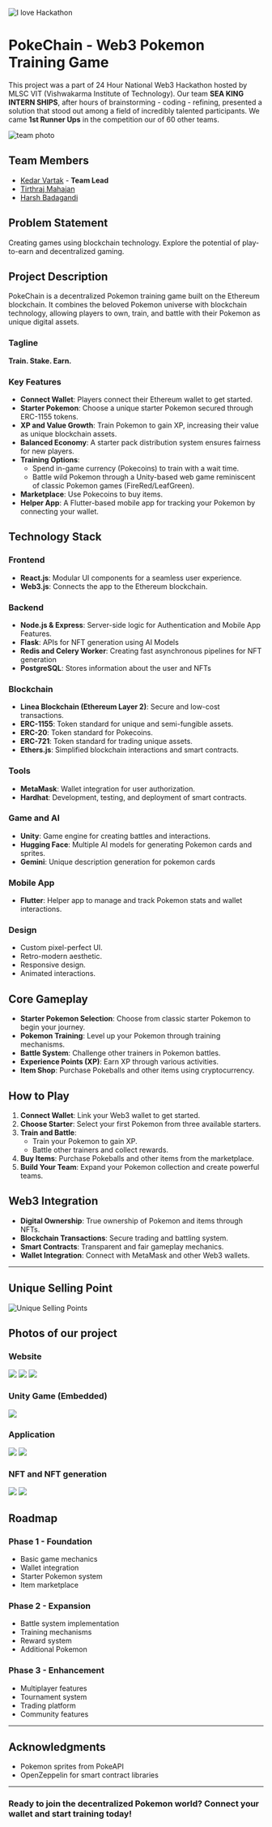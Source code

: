 ![I love Hackathon](public/header.jpeg)

# PokeChain - Web3 Pokemon Training Game

This project was a part of 24 Hour National Web3 Hackathon hosted by MLSC VIT (Vishwakarma Institute of Technology).
Our team **SEA KING INTERN SHIPS**, after hours of brainstorming - coding - refining, presented a solution that stood out among a field of incredibly talented participants. We came **1st Runner Ups** in the competition our of 60 other teams.

![team photo](public/team_photo.jpeg)

## Team Members

- [Kedar Vartak](https://www.linkedin.com/in/kedar-vartak20/) - **Team Lead**
- [Tirthraj Mahajan](https://www.linkedin.com/in/tirthraj-mahajan/)
- [Harsh Badagandi](https://www.linkedin.com/in/harsh-badagandi-57558225a/)

## Problem Statement

Creating games using blockchain technology. Explore the potential of play-to-earn and decentralized gaming.

## Project Description

PokeChain is a decentralized Pokemon training game built on the Ethereum blockchain. It combines the beloved Pokemon universe with blockchain technology, allowing players to own, train, and battle with their Pokemon as unique digital assets.

### Tagline

**Train. Stake. Earn.**

### Key Features

- **Connect Wallet**: Players connect their Ethereum wallet to get started.
- **Starter Pokemon**: Choose a unique starter Pokemon secured through ERC-1155 tokens.
- **XP and Value Growth**: Train Pokemon to gain XP, increasing their value as unique blockchain assets.
- **Balanced Economy**: A starter pack distribution system ensures fairness for new players.
- **Training Options**:
  - Spend in-game currency (Pokecoins) to train with a wait time.
  - Battle wild Pokemon through a Unity-based web game reminiscent of classic Pokemon games (FireRed/LeafGreen).
- **Marketplace**: Use Pokecoins to buy items.
- **Helper App**: A Flutter-based mobile app for tracking your Pokemon by connecting your wallet.

## Technology Stack

### Frontend

- **React.js**: Modular UI components for a seamless user experience.
- **Web3.js**: Connects the app to the Ethereum blockchain.

### Backend

- **Node.js & Express**: Server-side logic for Authentication and Mobile App Features.
- **Flask**: APIs for NFT generation using AI Models
- **Redis and Celery Worker**: Creating fast asynchronous pipelines for NFT generation
- **PostgreSQL**: Stores information about the user and NFTs

### Blockchain

- **Linea Blockchain (Ethereum Layer 2)**: Secure and low-cost transactions.
- **ERC-1155**: Token standard for unique and semi-fungible assets.
- **ERC-20**: Token standard for Pokecoins.
- **ERC-721**: Token standard for trading unique assets.
- **Ethers.js**: Simplified blockchain interactions and smart contracts.

### Tools

- **MetaMask**: Wallet integration for user authorization.
- **Hardhat**: Development, testing, and deployment of smart contracts.

### Game and AI

- **Unity**: Game engine for creating battles and interactions.
- **Hugging Face**: Multiple AI models for generating Pokemon cards and sprites.
- **Gemini**: Unique description generation for pokemon cards

### Mobile App

- **Flutter**: Helper app to manage and track Pokemon stats and wallet interactions.

### Design

- Custom pixel-perfect UI.
- Retro-modern aesthetic.
- Responsive design.
- Animated interactions.

## Core Gameplay

- **Starter Pokemon Selection**: Choose from classic starter Pokemon to begin your journey.
- **Pokemon Training**: Level up your Pokemon through training mechanisms.
- **Battle System**: Challenge other trainers in Pokemon battles.
- **Experience Points (XP)**: Earn XP through various activities.
- **Item Shop**: Purchase Pokeballs and other items using cryptocurrency.

## How to Play

1. **Connect Wallet**: Link your Web3 wallet to get started.
2. **Choose Starter**: Select your first Pokemon from three available starters.
3. **Train and Battle**:
   - Train your Pokemon to gain XP.
   - Battle other trainers and collect rewards.
4. **Buy Items**: Purchase Pokeballs and other items from the marketplace.
5. **Build Your Team**: Expand your Pokemon collection and create powerful teams.

## Web3 Integration

- **Digital Ownership**: True ownership of Pokemon and items through NFTs.
- **Blockchain Transactions**: Secure trading and battling system.
- **Smart Contracts**: Transparent and fair gameplay mechanics.
- **Wallet Integration**: Connect with MetaMask and other Web3 wallets.

---

## Unique Selling Point

![Unique Selling Points](public/USP.png)

## Photos of our project

### Website

![](public/front_page_1.png)
![](public/front_page_2.png)
![](public/front_page_3.png)

### Unity Game (Embedded)

![](public/battle.jpeg)

### Application

![](public/mobile_frontpage.jpeg)
![](public/mobile_wallet.jpeg)

### NFT and NFT generation

![](public/nft_generation.png)
![](public/nft_example.png)

## Roadmap

### Phase 1 - Foundation

- Basic game mechanics
- Wallet integration
- Starter Pokemon system
- Item marketplace

### Phase 2 - Expansion

- Battle system implementation
- Training mechanisms
- Reward system
- Additional Pokemon

### Phase 3 - Enhancement

- Multiplayer features
- Tournament system
- Trading platform
- Community features

---

## Acknowledgments

- Pokemon sprites from PokeAPI
- OpenZeppelin for smart contract libraries

---

### Ready to join the decentralized Pokemon world? Connect your wallet and start training today!
